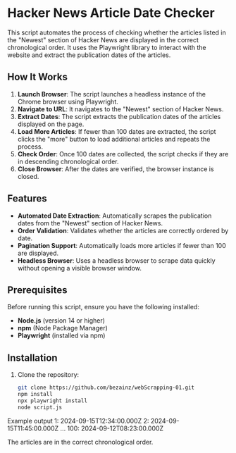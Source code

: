 # Hacker News Article Date Checker

This script automates the process of checking whether the articles listed in the "Newest" section of Hacker News are displayed in the correct chronological order. It uses the Playwright library to interact with the website and extract the publication dates of the articles.

## How It Works

1. **Launch Browser**: The script launches a headless instance of the Chrome browser using Playwright.
2. **Navigate to URL**: It navigates to the "Newest" section of Hacker News.
3. **Extract Dates**: The script extracts the publication dates of the articles displayed on the page.
4. **Load More Articles**: If fewer than 100 dates are extracted, the script clicks the "more" button to load additional articles and repeats the process.
5. **Check Order**: Once 100 dates are collected, the script checks if they are in descending chronological order.
6. **Close Browser**: After the dates are verified, the browser instance is closed.

## Features

- **Automated Date Extraction**: Automatically scrapes the publication dates from the "Newest" section of Hacker News.
- **Order Validation**: Validates whether the articles are correctly ordered by date.
- **Pagination Support**: Automatically loads more articles if fewer than 100 are displayed.
- **Headless Browser**: Uses a headless browser to scrape data quickly without opening a visible browser window.

## Prerequisites

Before running this script, ensure you have the following installed:

- **Node.js** (version 14 or higher)
- **npm** (Node Package Manager)
- **Playwright** (installed via npm)

## Installation

1. Clone the repository:

   ```bash
   git clone https://github.com/bezainz/webScrapping-01.git
   npm install
   npx playwright install
   node script.js
Example output
1: 2024-09-15T12:34:00.000Z
2: 2024-09-15T11:45:00.000Z
...
100: 2024-09-12T08:23:00.000Z

The articles are in the correct chronological order.

 

